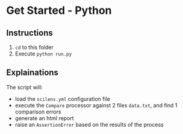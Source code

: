 # Get Started - Python

## Instructions

1. `cd` to this folder
2. Execute `python run.py`

## Explainations

The script will:

- load the `scilens.yml` configuration file
- execute the `Compare` processor against 2 files `data.txt`, and find 1 comparison errors
- generate an html report
- raise an `AssertionError` based on the results of the process
